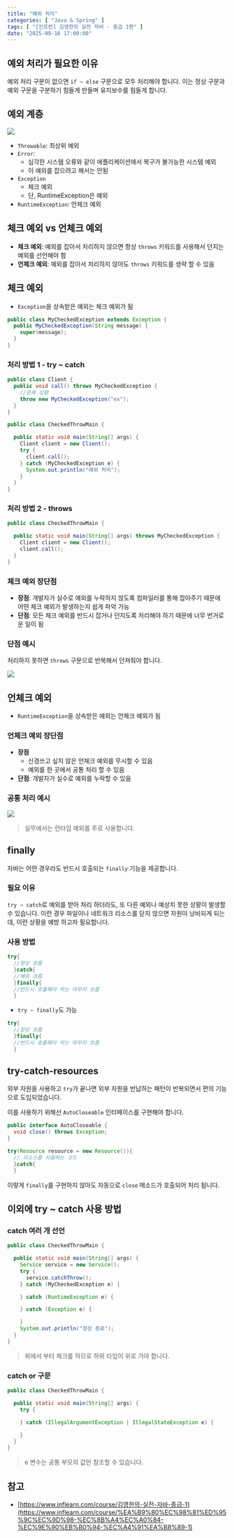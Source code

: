 ```yaml
---
title: "예외 처리"
categories: [ "Java & Spring" ]
tags: [ "[인프런] 김영한의 실전 자바 - 중급 1편" ]
date: "2025-09-16 17:00:00"
---
```


## 예외 처리가 필요한 이유

예외 처리 구문이 없으면 `if ~ else` 구문으로 모두 처리해야 합니다. 이는 정상 구문과 예외 구문을 구분하기 힘들게 만들며 유지보수를 힘들게 합니다.

## 예외 계층

![](/assets/img/posts/2025/2025-09-16-예외-처리/501981826635375.png)

- `Throwable`: 최상위 예외
- `Error`:
  - 심각한 시스템 오류와 같이 애플리케이션에서 복구가 불가능한 시스템 예외
  - 이 예외를 잡으려고 해서는 안됨
- `Exception`
  - 체크 예외
  - 단, RuntimeException은 예외
- `RuntimeException`: 언체크 예외

## 체크 예외 vs 언체크 예외

- **체크 예외**: 예외를 잡아서 처리하지 않으면 항상 `throws` 키워드를 사용해서 던지는 예외를 선언해야 함
- **언체크 예외**: 예외를 잡아서 처리하지 않아도 `throws` 키워드를 생략 할 수 있음

## 체크 예외

- `Exception`을 상속받은 예외는 체크 예외가 됨

```java
public class MyCheckedException extends Exception {
  public MyCheckedException(String message) {
    super(message);
  }
}
```

### 처리 방법 1 - try ~ catch

```java
public class Client {
  public void call() throws MyCheckedException {
    //문제 상황
    throw new MyCheckedException("ex");
  }
}
```

```java
public class CheckedThrowMain {

  public static void main(String[] args) {
    Client client = new Client();
    try {
      client.call();
    } catch (MyCheckedException e) {
      System.out.println("예외 처리");
    }
  }
}
```

### 처리 방법 2 - throws

```java
public class CheckedThrowMain {

  public static void main(String[] args) throws MyCheckedException {
    Client client = new Client();
    client.call();
  }
}
```

### 체크 예외 장단점

- **장점**: 개발자가 실수로 예외를 누락하지 않도록 컴파일러를 통해 잡아주기 때문에 어떤 체크 예외가 발생하는지 쉽게 파악 가능
- **단점**: 모든 체크 예외를 반드시 잡거나 던지도록 처리해야 하기 때문에 너무 번거로운 일이 됨

### 단점 예시

처리하지 못하면 `throws` 구문으로 반복해서 던져줘야 합니다.

![](/assets/img/posts/2025/2025-09-16-예외-처리/502050014667833.png)

## 언체크 예외

- `RuntimeException`을 상속받은 예외는 언체크 예외가 됨

### 언체크 예외 장단점

- **장점**
  - 신경쓰고 싶지 않은 언체크 예외를 무시할 수 있음
  - 예외를 한 곳에서 공통 처리 할 수 있음
- **단점**: 개발자가 실수로 예외를 누락할 수 있음

### 공통 처리 예시

![](/assets/img/posts/2025/2025-09-16-예외-처리/502067971857500.png)

> 실무에서는 런타임 예외를 주로 사용합니다.

## finally

자바는 어떤 경우라도 반드시 호출되는 `finally` 기능을 제공합니다.

### 필요 이유

`try ~ catch`로 예외를 받아 처리 하더라도, 또 다른 예외나 예상치 못한 상황이 발생할 수 있습니다. 이런 경우 파일이나 네트워크 리소스를 닫지 않으면 자원이 낭비되게 되는데, 이런 상황을 예방 하고자
필요합니다.

### 사용 방법

```java
try{
  //정상 흐름
  }catch{
  //예외 흐름
  }finally{
  //반드시 호출해야 하는 마무리 흐름
  }
```

- `try ~ finally`도 가능

```java
try{
  //정상 흐름
  }finally{
  //반드시 호출해야 하는 마무리 흐름
  }
```

## try-catch-resources

외부 자원을 사용하고 `try`가 끝나면 외부 자원을 반납하는 패턴이 반복되면서 편의 기능으로 도입되었습니다.

이를 사용하기 위해선 `AutoCloseable` 인터페이스를 구현해야 합니다.

```java
public interface AutoCloseable {
  void close() throws Exception;
}
```

```java
try(Resource resource = new Resource()){
  // 리소스를 사용하는 코드
  }catch{
  }
```

이렇게 `finally`를 구현하지 않아도 자동으로 `close` 메소드가 호출되어 처리 됩니다.

## 이외에 try ~ catch 사용 방법

### catch 여러 개 선언

```java
public class CheckedThrowMain {

  public static void main(String[] args) {
    Service service = new Service();
    try {
      service.catchThrow();
    } catch (MyCheckedException e) {

    } catch (RuntimeException e) {

    } catch (Exception e) {

    }
    System.out.println("정상 종료");
  }
}
```

> 위에서 부터 체크를 하므로 하위 타입이 위로 가야 합니다.

### catch or 구문

```java
public class CheckedThrowMain {

  public static void main(String[] args) {
    try {

    } catch (IllegalArgumentException | IllegalStateException e) {

    }
  }
}

```

> e 변수는 공통 부모의 값만 참조할 수 있습니다.

## 참고

- [https://www.inflearn.com/course/김영한의-실전-자바-중급-1](https://www.inflearn.com/course/%EA%B9%80%EC%98%81%ED%95%9C%EC%9D%98-%EC%8B%A4%EC%A0%84-%EC%9E%90%EB%B0%94-%EC%A4%91%EA%B8%89-1)
